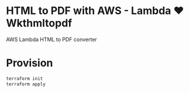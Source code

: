 # HTML to PDF with AWS - Lambda ❤ Wkthmltopdf
AWS Lambda HTML to PDF converter

# Provision
```bash
terraform init
terraform apply
```
